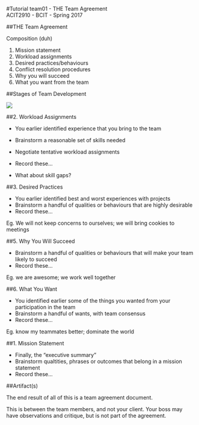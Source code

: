 #Tutorial team01 - THE Team Agreement  
ACIT2910 - BCIT - Spring 2017

##THE Team Agreement

Composition (duh)
1. Mission statement
2. Workload assignments
3. Desired practices/behaviours
4. Conflict resolution procedures
5. Why you will succeed
6. What you want from the team

##Stages of Team Development

<img class="scale" src="/pix/team/stages.png"/>

##2. Workload Assignments

- You earlier identified experience that you bring to the team
- Brainstorm a reasonable set of skills needed
- Negotiate tentative workload assignments
- Record these...

- What about skill gaps?

##3. Desired Practices

- You earlier identified best and worst experiences with projects
- Brainstorm a handful of qualities or behaviours that are highly desirable
- Record these...

Eg. We will not keep concerns to ourselves; we will bring cookies to meetings

##5. Why You Will Succeed

- Brainstorm a handful of qualities or behaviours that will make your team likely to succeed
- Record these...

Eg. we are awesome; we work well together

##6. What You Want

- You identified earlier some of the things you wanted from your participation in the team
- Brainstorm a handful of wants, with team consensus
- Record these...

Eg. know my teammates better; dominate the world

##1. Mission Statement

- Finally, the “executive summary”
- Brainstorm qualtities, phrases or outcomes that belong in a mission statement
- Record these...

##Artifact(s)

The end result of all of this is a team agreement document.

This is between the team members, and not your client.
Your boss may have observations and critique, but is not part of the agreement.

